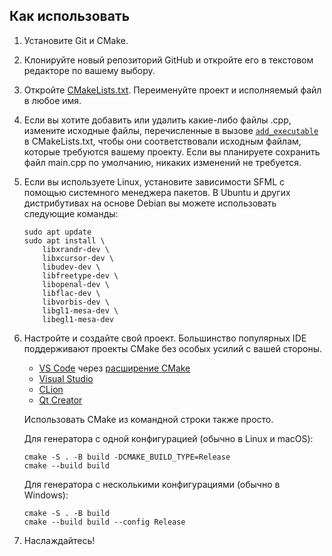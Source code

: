 ## Как использовать

1. Установите Git и CMake.
1. Клонируйте новый репозиторий GitHub и откройте его в текстовом редакторе по вашему выбору.
1. Откройте [CMakeLists.txt](CMakeLists.txt). Переименуйте проект и исполняемый файл в любое имя.
1. Если вы хотите добавить или удалить какие-либо файлы .cpp, измените исходные файлы, перечисленные в вызове [`add_executable`](CMakeLists.txt#L10) в CMakeLists.txt, чтобы они соответствовали исходным файлам, которые требуются вашему проекту. Если вы планируете сохранить файл main.cpp по умолчанию, никаких изменений не требуется.
1. Если вы используете Linux, установите зависимости SFML с помощью системного менеджера пакетов. В Ubuntu и других дистрибутивах на основе Debian вы можете использовать следующие команды:
    ```
    sudo apt update
    sudo apt install \
        libxrandr-dev \
        libxcursor-dev \
        libudev-dev \
        libfreetype-dev \
        libopenal-dev \
        libflac-dev \
        libvorbis-dev \
        libgl1-mesa-dev \
        libegl1-mesa-dev
    ```
1. Настройте и создайте свой проект. Большинство популярных IDE поддерживают проекты CMake без особых усилий с вашей стороны.
    - [VS Code](https://code.visualstudio.com) через [расширение CMake](https://code.visualstudio.com/docs/cpp/cmake-linux)
    - [Visual Studio](https://docs.microsoft.com/en-us/cpp/build/cmake-projects-in-visual-studio?view=msvc-170)
    - [CLion](https://www.jetbrains.com/clion/features/cmake-support.html)
    - [Qt Creator](https://doc.qt.io/qtcreator/creator-project-cmake.html)

    Использовать CMake из командной строки также просто.

    Для генератора с одной конфигурацией (обычно в Linux и macOS):
    ```
    cmake -S . -B build -DCMAKE_BUILD_TYPE=Release
    cmake --build build
    ```

    Для генератора с несколькими конфигурациями (обычно в Windows):
    ```
    cmake -S . -B build
    cmake --build build --config Release
    ```
1. Наслаждайтесь!
